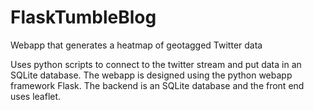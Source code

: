 # FlaskTumbleBlog
Webapp that generates a heatmap of geotagged Twitter data

Uses python scripts to connect to the twitter stream and put data in an SQLite database.
The webapp is designed using the python webapp framework Flask.
The backend is an SQLite database and the front end uses leaflet.
